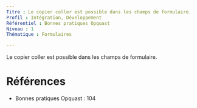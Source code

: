 ```yaml
---
Titre : Le copier coller est possible dans les champs de formulaire.
Profil : Intégration, Développement
Référentiel : Bonnes pratiques Opquast
Niveau : 1
Thématique : Formulaires

---
```

Le copier coller est possible dans les champs de formulaire.

# Références

*   Bonnes pratiques Opquast : 104